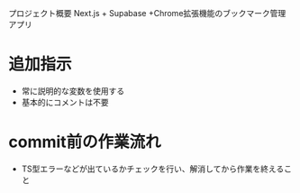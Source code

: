 プロジェクト概要
Next.js + Supabase +Chrome拡張機能のブックマーク管理アプリ

# 追加指示
- 常に説明的な変数を使用する
- 基本的にコメントは不要
# commit前の作業流れ
- TS型エラーなどが出ているかチェックを行い、解消してから作業を終えること